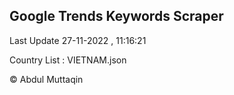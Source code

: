 

## Google Trends Keywords Scraper 
 
Last Update 27-11-2022 , 11:16:21

Country List :
VIETNAM.json



© Abdul Muttaqin 
